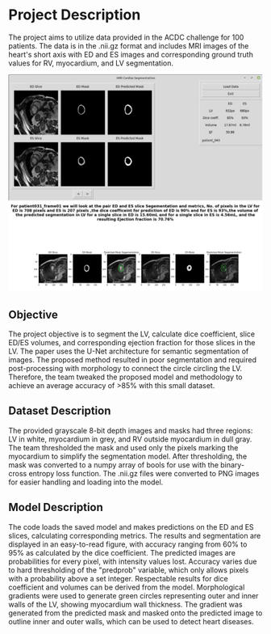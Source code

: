 # Project Description

The project aims to utilize data provided in the ACDC challenge for 100 patients. The data is in the .nii.gz format and includes MRI images of the heart's short axis with ED and ES images and corresponding ground truth values for RV, myocardium, and LV segmentation.

![Screenshot](Capture.PNG)
![Screenshot](1.PNG)

## Objective

The project objective is to segment the LV, calculate dice coefficient, slice ED/ES volumes, and corresponding ejection fraction for those slices in the LV. The paper uses the U-Net architecture for semantic segmentation of images. The proposed method resulted in poor segmentation and required post-processing with morphology to connect the circle circling the LV. Therefore, the team tweaked the proposed model and methodology to achieve an average accuracy of >85% with this small dataset.

## Dataset Description

The provided grayscale 8-bit depth images and masks had three regions: LV in white, myocardium in grey, and RV outside myocardium in dull gray. The team thresholded the mask and used only the pixels marking the myocardium to simplify the segmentation model. After thresholding, the mask was converted to a numpy array of bools for use with the binary-cross entropy loss function. The .nii.gz files were converted to PNG images for easier handling and loading into the model.

## Model Description

The code loads the saved model and makes predictions on the ED and ES slices, calculating corresponding metrics. The results and segmentation are displayed in an easy-to-read figure, with accuracy ranging from 60% to 95% as calculated by the dice coefficient. The predicted images are probabilities for every pixel, with intensity values lost. Accuracy varies due to hard thresholding of the "predprob" variable, which only allows pixels with a probability above a set integer. Respectable results for dice coefficient and volumes can be derived from the model. Morphological gradients were used to generate green circles representing outer and inner walls of the LV, showing myocardium wall thickness. The gradient was generated from the predicted mask and masked onto the predicted image to outline inner and outer walls, which can be used to detect heart diseases.
